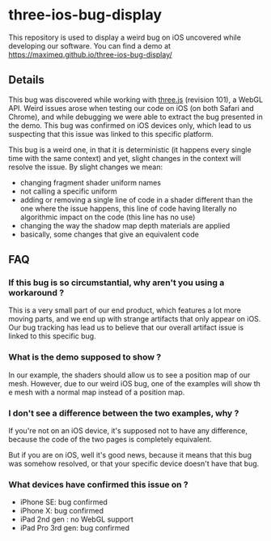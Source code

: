 # three-ios-bug-display

This repository is used to display a weird bug on iOS uncovered while developing our software.
You can find a demo at https://maximeq.github.io/three-ios-bug-display/


## Details

This bug was discovered while working with [three.js](https://threejs.org/) (revision 101), a WebGL API. 
Weird issues arose when testing our code on iOS (on both Safari and Chrome), and while debugging we were 
able to extract the bug presented in the demo. This bug was confirmed on iOS devices only, which lead to us
suspecting that this issue was linked to this specific platform.

This bug is a weird one, in that it is deterministic (it happens every single time with the same context) and yet, 
slight changes in the context will resolve the issue. By slight changes we mean:
- changing fragment shader uniform names
- not calling a specific uniform
- adding or removing a single line of code in a shader different than the one where the issue happens, 
  this line of code having literally no algorithmic impact on the code (this line has no use)
- changing the way the shadow map depth materials are applied
- basically, some changes that give an equivalent code


## FAQ


### If this bug is so circumstantial, why aren't you using a workaround ?

This is a very small part of our end product, which features a lot more moving parts, and we end up with strange 
artifacts that only appear on iOS. 
Our bug tracking has lead us to believe that our overall artifact issue is linked to this specific bug.


### What is the demo supposed to show ?

In our example, the shaders should allow us to see a position map of our mesh. However, due to our weird iOS bug, 
one of the examples will show th e mesh with a normal map instead of a position map. 


### I don't see a difference between the two examples, why ?

If you're not on an iOS device, it's supposed not to have any difference, because the code of the two pages is 
completely equivalent.

But if you are on iOS, well it's good news, because it means that this bug was somehow resolved, or that your 
specific device doesn't have that bug.


### What devices have confirmed this issue on ?

- iPhone SE: bug confirmed
- iPhone X: bug confirmed
- iPad 2nd gen : no WebGL support
- iPad Pro 3rd gen: bug confirmed